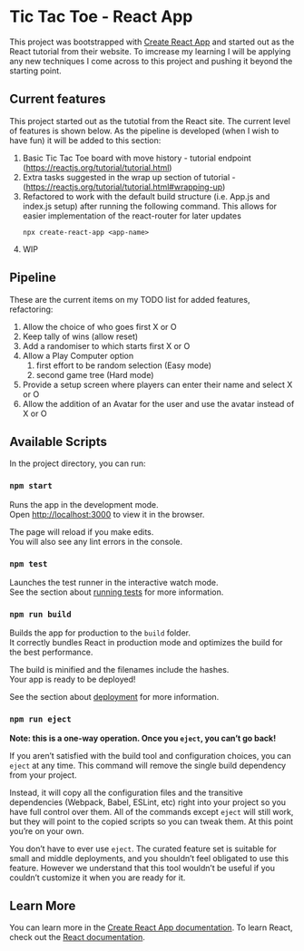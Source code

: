 # Tic Tac Toe - React App

This project was bootstrapped with [Create React App](https://github.com/facebook/create-react-app) and started out as the React tutorial from their website. To imcrease my learning I will be applying any new techniques I come across to this project and pushing it beyond the starting point.

## Current features
This project started out as the tutotial from the React site. The current level of features is shown below. As the pipeline is developed (when I wish to have fun) it will be added to this section:
1. Basic Tic Tac Toe board with move history - tutorial endpoint (https://reactjs.org/tutorial/tutorial.html)
1. Extra tasks suggested in the wrap up section of tutorial - (https://reactjs.org/tutorial/tutorial.html#wrapping-up)
1. Refactored to work with the default build structure (i.e. App.js and index.js setup) after running the following command.  This allows for easier implementation of the react-router for later updates
    ```
    npx create-react-app <app-name>
    ```
1. WIP 

 

## Pipeline

These are the current items on my TODO list for added features, refactoring:

1. Allow the choice of who goes first X or O
1. Keep tally of wins (allow reset)
1. Add a randomiser to which starts first X or O
1. Allow a Play Computer option
    1. first effort to be random selection (Easy mode)
    1. second game tree (Hard mode)
1. Provide a setup screen where players can enter their name and select X or O
1. Allow the addition of an Avatar for the user and use the avatar instead of X or O


## Available Scripts

In the project directory, you can run:

### `npm start`

Runs the app in the development mode.<br>
Open [http://localhost:3000](http://localhost:3000) to view it in the browser.

The page will reload if you make edits.<br>
You will also see any lint errors in the console.

### `npm test`

Launches the test runner in the interactive watch mode.<br>
See the section about [running tests](https://facebook.github.io/create-react-app/docs/running-tests) for more information.

### `npm run build`

Builds the app for production to the `build` folder.<br>
It correctly bundles React in production mode and optimizes the build for the best performance.

The build is minified and the filenames include the hashes.<br>
Your app is ready to be deployed!

See the section about [deployment](https://facebook.github.io/create-react-app/docs/deployment) for more information.

### `npm run eject`

**Note: this is a one-way operation. Once you `eject`, you can’t go back!**

If you aren’t satisfied with the build tool and configuration choices, you can `eject` at any time. This command will remove the single build dependency from your project.

Instead, it will copy all the configuration files and the transitive dependencies (Webpack, Babel, ESLint, etc) right into your project so you have full control over them. All of the commands except `eject` will still work, but they will point to the copied scripts so you can tweak them. At this point you’re on your own.

You don’t have to ever use `eject`. The curated feature set is suitable for small and middle deployments, and you shouldn’t feel obligated to use this feature. However we understand that this tool wouldn’t be useful if you couldn’t customize it when you are ready for it.

## Learn More

You can learn more in the [Create React App documentation](https://facebook.github.io/create-react-app/docs/getting-started).
To learn React, check out the [React documentation](https://reactjs.org/).

